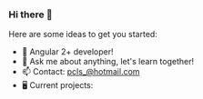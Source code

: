 ### Hi there 👋

<!--
**p3cunha/p3cunha** is a ✨ _special_ ✨ repository because its `README.md` (this file) appears on your GitHub profile.
-->

Here are some ideas to get you started:
- 🌱 Angular 2+ developer!
- 💬 Ask me about anything, let's learn together!
- 📫 Contact: pcls_@hotmail.com
- :desktop_computer: Current projects:

<!-- :point_right: https://main.deiwqrj6tlhw5.amplifyapp.com/ -->


<!-- ![alt text](https://financeone.com.br/wp-content/uploads/2018/10/LinkedIn.png) -->

